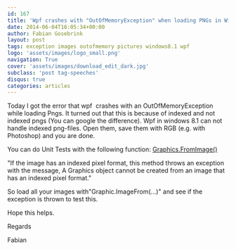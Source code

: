 ```yaml
---
id: 167
title: 'Wpf crashes with "OutOfMemoryException" when loading PNGs in Windows 8.1'
date: 2014-06-04T16:05:34+00:00
author: Fabian Gosebrink
layout: post
tags: exception images outofmemory pictures windows8.1 wpf 
logo: 'assets/images/logo_small.png'
navigation: True
cover: 'assets/images/download_edit_dark.jpg'
subclass: 'post tag-speeches'
disqus: true
categories: articles
---
```


Today I got the error that wpf  crashes with an OutOfMemoryException while loading Pngs. It turned out that this is because of indexed and not indexed pngs (You can google the difference). Wpf in windows 8.1 can not handle indexed png-files. Open them, save them with RGB (e.g. with Photoshop) and you are done.

You can do Unit Tests with the following function: [Graphics.FromImage()](http://msdn.microsoft.com/en-us/library/system.drawing.graphics.fromimage.aspx)

"If the image has an indexed pixel format, this method throws an exception with the message, A Graphics object cannot be created from an image that has an indexed pixel format."

So load all your images with"Graphic.ImageFrom(...)" and see if the exception is thrown to test this.

Hope this helps.

Regards

Fabian
